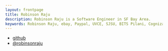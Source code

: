 ```yaml
---
layout: frontpage
title: Robinson Raju
description: Robinson Raju is a Software Engineer in SF Bay Area. 
keywords: Robinson Raju, ebay, Paypal, UVCE, SJSU, BITS Pilani, Cognizant, Java, Spring MVC, Machine Learning, R 
---
```


<div class="navbar">
  <div class="navbar-inner">
      <ul class="nav">
          <li><a href="https://github.com/robinsonraju">github</a></li>
          <li><a href="https://twitter.com/robinsonraju">@robinsonraju</a></li>
      </ul>
  </div>
</div>

<table class="wide">
<!--<tr>
  <td class="left">
    <a href="pages/publpics/iplotCorr.html">
        <img src="assets/publpics/iplotCorr.png" alt="R/qtlcharts example" title="R/qtlcharts example"/>
    </a>
  </td>
  <td class="right">
    <a href="pages/publpics/rqtlexper_fig2.html">
        <img src="assets/publpics/rqtlexper_fig2.png" alt="Broman (2014) Fig 2" title="Broman (2014) Fig 2"/>
    </a>
  </td>
</tr>
<tr>
  <td class="left">
    <a href="pages/publpics/samplemixups_fig7.html">
        <img src="assets/publpics/samplemixups_fig7.png" alt="Broman et al. (2013) Fig 7" title="Broman et al. (2013) Fig 7"/>
    </a>
  </td>
  <td class="right">
    <a href="pages/publpics/isletc6_fig4.html">
        <img src="assets/publpics/isletc6_fig4.png" alt="Tian et al. (2015) Fig 4" title="Tian et al. (2015) Fig 4"/>
    </a>
  </td>
</tr>-->
</table>


</div>
